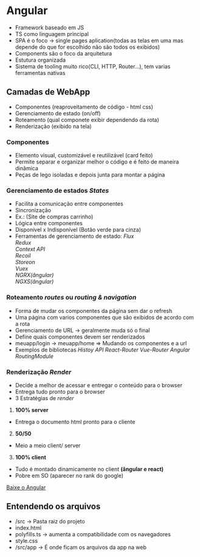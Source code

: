 # Angular
* Framework baseado em JS
* TS como linguagem principal
* SPA é o foco -> single pages aplication(todas as telas em uma mas depende do que for escolhido não são todos os exibidos)
* Components são o foco da arquitetura
* Estutura organizada
* Sistema de tooling muito rico(CLI, HTTP, Router...), tem varias ferramentas nativas  

## Camadas de WebApp
* Componentes (reaproveitamento de código - html css)
* Gerenciamento de estado (on/off)
* Roteamento (qual componete exibir dependendo da rota)
* Renderização (exibido na tela)  
### Componentes
* Elemento visual, customizável e reutilizável (card feito)
* Permite separar e organizar melhor o código e é feito de maneira dinâmica  
* Peças de lego isoladas e depois junta para montar a página
### Gerenciamento de estados _States_
* Facilita a comunicação entre componentes
* Sincronização
* Ex.: (Site de compras carrinho)
* Lógica entre componentes
* Disponível x Indisponível (Botão verde para cinza)
* Ferramentas de gerenciamento de estado:
    _Flux_  
    _Redux_  
    _Context API_  
    _Recoil_  
    _Storeon_  
    _Vuex_  
    _NGRX(ângular)_  
    _NGXS(ângular)_

### Roteamento _routes_ ou _routing & navigation_
* Forma de mudar os componentes da página sem dar o refresh
* Uma página com varios componentes que são exibidos de acordo com a rota
* Gerenciamento de URL -> geralmente muda só o final
* Define quais componentes devem ser renderizados
* meuapp/login -> meuapp/home => Mudando os componentes e a url
* Exemplos de bibliotecas
    _Histoy API_
    _React-Router_
    _Vue-Router_
    _Angular RoutingModule_

### Renderização _Render_
* Decide a melhor de acessar e entregar o conteúdo para o browser
* Entrega tudo pronto para o browser
* 3 Estratégias de _render_
1. **100% server**
* Entrega o documento html pronto para o cliente  

2. **50/50**
* Meio a meio client/ server  
  
3. **100% client**
* Tudo é montado dinamicamente no client **(ângular e react)**
* Pobre em SO (aparecer no rank do google)

[Baixe o Angular](angular.io)  

## Entendendo os arquivos
* /src -> Pasta raiz do projeto
* index.html
* polyfills.ts -> aumenta a compatibilidade com os navegadores
* style.css
* /src/app -> É onde ficam os arquivos da app na web
